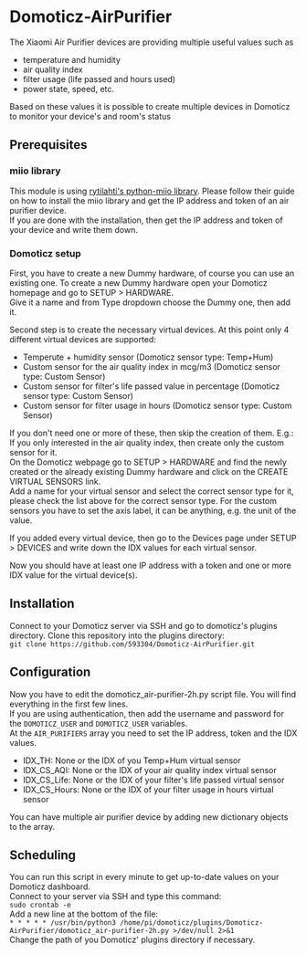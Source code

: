 # Domoticz-AirPurifier
The Xiaomi Air Purifier devices are providing multiple useful values such as
   - temperature and humidity
   - air quality index
   - filter usage (life passed and hours used)
   - power state, speed, etc.
   
Based on these values it is possible to create multiple devices in Domoticz to monitor your device's and room's status

## Prerequisites
### miio library
This module is using [rytilahti's python-miio library](https://github.com/rytilahti/python-miio). Please follow their guide on how to install the miio library and get the IP address and token of an air purifier device.  
If you are done with the installation, then get the IP address and token of your device and write them down.

### Domoticz setup
First, you have to create a new Dummy hardware, of course you can use an existing one. To create a new Dummy hardware open your Domoticz homepage and go to SETUP > HARDWARE.  
Give it a name and from Type dropdown choose the Dummy one, then add it.

Second step is to create the necessary virtual devices. At this point only 4 different virtual devices are supported:
   - Temperute + humidity sensor (Domoticz sensor type: Temp+Hum)
   - Custom sensor for the air quality index in mcg/m3 (Domoticz sensor type: Custom Sensor)
   - Custom sensor for filter's life passed value in percentage (Domoticz sensor type: Custom Sensor)
   - Custom sensor for filter usage in hours (Domoticz sensor type: Custom Sensor)

If you don't need one or more of these, then skip the creation of them. E.g.: If you only interested in the air quality index, then create only the custom sensor for it.  
On the Domoticz webpage go to SETUP > HARDWARE and find the newly created or the already existing Dummy hardware and click on the CREATE VIRTUAL SENSORS link.  
Add a name for your virtual sensor and select the correct sensor type for it, please check the list above for the correct sensor type. For the custom sensors you have to set the axis label, it can be anything, e.g. the unit of the value.

If you added every virtual device, then go to the Devices page under SETUP > DEVICES and write down the IDX values for each virtual sensor.

Now you should have at least one IP address with a token and one or more IDX value for the virtual device(s).

## Installation
Connect to your Domoticz server via SSH and go to domoticz's plugins directory. Clone this repository into the plugins directory:  
`git clone https://github.com/593304/Domoticz-AirPurifier.git`

## Configuration
Now you have to edit the domoticz_air-purifier-2h.py script file. You will find everything in the first few lines.  
If you are using authentication, then add the username and password for the `DOMOTICZ_USER` and `DOMOTICZ_USER` variables.  
At the `AIR_PURIFIERS` array you need to set the IP address, token and the IDX values.  
   - IDX_TH: None or the IDX of you Temp+Hum virtual sensor
   - IDX_CS_AQI: None or the IDX of your air quality index virtual sensor
   - IDX_CS_Life: None or the IDX of your filter's life passed virtual sensor
   - IDX_CS_Hours: None or the IDX of your filter usage in hours virtual sensor

You can have multiple air purifier device by adding new dictionary objects to the array.

## Scheduling
You can run this script in every minute to get up-to-date values on your Domoticz dashboard.  
Connect to your server via SSH and type this command:  
`sudo crontab -e`  
Add a new line at the bottom of the file:  
`* * * * * /usr/bin/python3 /home/pi/domoticz/plugins/Domoticz-AirPurifier/domoticz_air-purifier-2h.py >/dev/null 2>&1`  
Change the path of you Domoticz' plugins directory if necessary.
